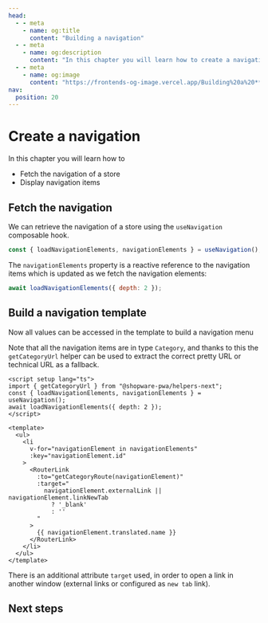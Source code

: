 ```yaml
---
head:
  - - meta
    - name: og:title
      content: "Building a navigation"
  - - meta
    - name: og:description
      content: "In this chapter you will learn how to create a navigation."
  - - meta
    - name: og:image
      content: "https://frontends-og-image.vercel.app/Building%20a%20**Navigation**.png?fontSize=150px"
nav:
  position: 20
---
```


# Create a navigation

In this chapter you will learn how to

- Fetch the navigation of a store
- Display navigation items

## Fetch the navigation

We can retrieve the navigation of a store using the `useNavigation` composable hook.

```js
const { loadNavigationElements, navigationElements } = useNavigation();
```

The `navigationElements` property is a reactive reference to the navigation items which is updated as we fetch the navigation elements:

```js
await loadNavigationElements({ depth: 2 });
```

## Build a navigation template

Now all values can be accessed in the template to build a navigation menu

Note that all the navigation items are in type `Category`, and thanks to this the `getCategoryUrl` helper can be used to extract the correct pretty URL or technical URL as a fallback.

```vue
<script setup lang="ts">
import { getCategoryUrl } from "@shopware-pwa/helpers-next";
const { loadNavigationElements, navigationElements } = useNavigation();
await loadNavigationElements({ depth: 2 });
</script>

<template>
  <ul>
    <li
      v-for="navigationElement in navigationElements"
      :key="navigationElement.id"
    >
      <RouterLink
        :to="getCategoryRoute(navigationElement)"
        :target="
          navigationElement.externalLink || navigationElement.linkNewTab
            ? '_blank'
            : ''
        "
      >
        {{ navigationElement.translated.name }}
      </RouterLink>
    </li>
  </ul>
</template>
```

There is an additional attribute `target` used, in order to open a link in another window (external links or configured as `new tab` link).

## Next steps

<PageRef page="../routing" title="Work with routing" sub="Resolve paths and fetch content dynamically" />
